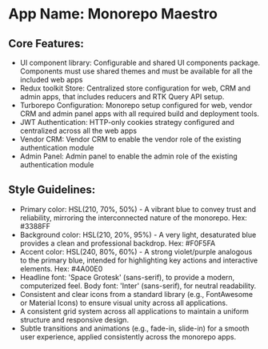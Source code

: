 # **App Name**: Monorepo Maestro

## Core Features:

- UI component library: Configurable and shared UI components package. Components must use shared themes and must be available for all the included web apps
- Redux toolkit Store: Centralized store configuration for web, CRM and admin apps, that includes reducers and RTK Query API setup.
- Turborepo Configuration: Monorepo setup configured for web, vendor CRM and admin panel apps with all required build and deployment tools.
- JWT Authentication: HTTP-only cookies strategy configured and centralized across all the web apps
- Vendor CRM: Vendor CRM to enable the vendor role of the existing authentication module
- Admin Panel: Admin panel to enable the admin role of the existing authentication module

## Style Guidelines:

- Primary color: HSL(210, 70%, 50%) - A vibrant blue to convey trust and reliability, mirroring the interconnected nature of the monorepo. Hex: #3388FF
- Background color: HSL(210, 20%, 95%) - A very light, desaturated blue provides a clean and professional backdrop. Hex: #F0F5FA
- Accent color: HSL(240, 80%, 60%) - A strong violet/purple analogous to the primary blue, intended for highlighting key actions and interactive elements. Hex: #4A00E0
- Headline font: 'Space Grotesk' (sans-serif), to provide a modern, computerized feel. Body font: 'Inter' (sans-serif), for neutral readability.
- Consistent and clear icons from a standard library (e.g., FontAwesome or Material Icons) to ensure visual unity across all applications.
- A consistent grid system across all applications to maintain a uniform structure and responsive design.
- Subtle transitions and animations (e.g., fade-in, slide-in) for a smooth user experience, applied consistently across the monorepo apps.